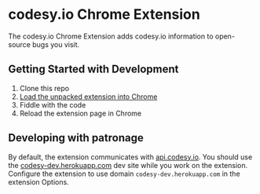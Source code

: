codesy.io Chrome Extension
==========================

The codesy.io Chrome Extension adds codesy.io information to open-source bugs
you visit.

Getting Started with Development
--------------------------------

1. Clone this repo
2. [Load the unpacked extension into
  Chrome](http://developer.chrome.com/extensions/getstarted.html#unpacked)
3. Fiddle with the code
4. Reload the extension page in Chrome

Developing with patronage
-------------------------

By default, the extension communicates with
[api.codesy.io](http://api.codesy.io). You should use the
[codesy-dev.herokuapp.com](https://codesy-dev.herokuapp.com) dev site while you
work on the extension. Configure the extension to use domain
`codesy-dev.herokuapp.com` in the extension Options.
